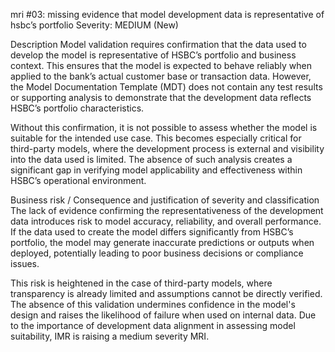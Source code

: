 mri #03: missing evidence that model development data is representative of hsbc’s portfolio
Severity: MEDIUM (New)

Description
Model validation requires confirmation that the data used to develop the model is representative of HSBC’s portfolio and business context. This ensures that the model is expected to behave reliably when applied to the bank’s actual customer base or transaction data. However, the Model Documentation Template (MDT) does not contain any test results or supporting analysis to demonstrate that the development data reflects HSBC’s portfolio characteristics.

Without this confirmation, it is not possible to assess whether the model is suitable for the intended use case. This becomes especially critical for third-party models, where the development process is external and visibility into the data used is limited. The absence of such analysis creates a significant gap in verifying model applicability and effectiveness within HSBC’s operational environment.

Business risk / Consequence and justification of severity and classification
The lack of evidence confirming the representativeness of the development data introduces risk to model accuracy, reliability, and overall performance. If the data used to create the model differs significantly from HSBC’s portfolio, the model may generate inaccurate predictions or outputs when deployed, potentially leading to poor business decisions or compliance issues.

This risk is heightened in the case of third-party models, where transparency is already limited and assumptions cannot be directly verified. The absence of this validation undermines confidence in the model's design and raises the likelihood of failure when used on internal data. Due to the importance of development data alignment in assessing model suitability, IMR is raising a medium severity MRI.
